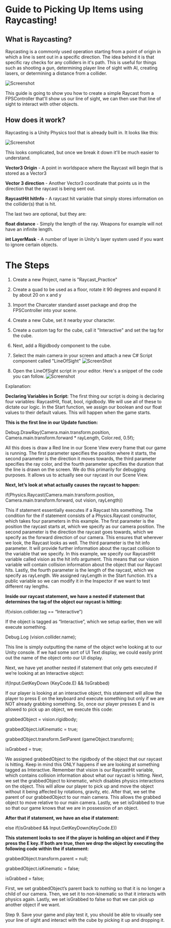 # Guide to Picking Up Items using Raycasting!

## What is Raycasting? 
Raycasting is a commonly used operation starting from a point of origin in which a line is sent out in a specific direction. The idea behind it is that specific ray checks for any colliders in it's path.  This is useful for things such as shooting a gun, determining player line of sight with AI, creating lasers, or determining a distance from a collider.

![Screenshot](https://github.com/junior-devleague/unity/blob/master/exercises/RayCasting/assets/Raycast%20example.png)

This guide is going to show you how to create a simple Raycast from a FPSController that'll show us our line of sight, we can then use that line of sight to interact with other objects.

## How does it work?

Raycasting is a Unity Physics tool that is already built in.  It looks like this:

![Screenshot](https://github.com/junior-devleague/unity/blob/master/exercises/RayCasting/assets/Raycast%20Code.png)

This looks complicated, but once we break it down it'll be much easier to understand.

**Vector3 Origin** - A point in worldspace where the Raycast will begin that is stored as a Vector3

**Vector 3 direction** - Another Vector3 coordinate that points us in the direction that the raycast is being sent out.

**RaycastHit hitInfo** - A raycast hit variable that simply stores information on the collider(s) that is hit.

The last two are optional, but they are:

**float distance** - Simply the length of the ray.  Weapons for example will not have an infinite length.

**int LayerMask** - A number of layer in Unity's layer system used if you want to ignore certain objects. 

# The Steps

1. Create a new Project, name is  "Raycast_Practice"

2. Create a quad to be used as a floor, rotate it 90 degrees and expand it by about 20 on x and y

3. Import the Charcater standard asset package and drop the FPSController into your scene.

4. Create a new Cube, set it nearby your character. 

5. Create a custom tag for the cube, call it "Interactive" and set the tag for the cube.

6. Next, add a Rigidbody component to the cube.

7. Select the main camera in your screen and attach a new C# Script component called "LineOfSight"
![ScreenShot](https://raw.githubusercontent.com/junior-devleague/unity/master/exercises/RayCasting/assets/LineOfSight%20example.png)

8. Open the LineOfSight script in your editor. Here's a snippet of the code you can follow.
![Screenshot](https://raw.githubusercontent.com/junior-devleague/unity/master/exercises/RayCasting/assets/Line%20OF%20Sight%20Code.png)

Explanation:

**Declaring Variables in Script:**
The first thing our script is doing is declaring four variables: RaycastHit, float, bool, rigidbody. We will use all of these to dictate our logic. In the Start function, we assign our boolean and our float values to their default values. This will happen when the game starts.

**This is the first line in our Update function:**

 Debug.DrawRay(Camera.main.transform.position, Camera.main.transform.forward * rayLength, Color.red, 0.5f);

All this does is draw a Red line in our Scene View every frame that our game is running. The first parameter specifies the position where it starts, the second parameter is the direction it moves towards, the third parameter specifies the ray color, and the fourth parameter specifies the duration that the line is drawn on the screen. We do this primarily for debugging purposes. It allows us to actually see our raycast in our Scene View. 

**Next, let’s look at what actually causes the raycast to happen:**

if(Physics.Raycast(Camera.main.transform.position, Camera.main.transform.forward, out vision, rayLength))

This if statement essentially executes if a Raycast hits something. The condition for the if statement consists of a Physics.Raycast constructor, which takes four parameters in this example. The first parameter is the position the raycast starts at, which we specify as our camera position. The second parameter is the direction the raycast goes towards, which we specify as the forward direction of our camera. This ensures that wherever we look, the Raycast looks as well. The third parameter is the hit info parameter. It will provide further information about the raycast collision to the variable that we specify. In this example, we specify our RaycastHit variable called vision as the hit info argument. This means that our vision variable will contain collision information about the object that our Raycast hits. Lastly, the fourth parameter is the length of the raycast, which we specify as rayLength. We assigned rayLength in the Start function. It’s a public variable so we can modify it in the Inspector if we want to test different ray lengths.

**Inside our raycast statement, we have a nested if statement that determines the tag of the object our raycast is hitting:**

if(vision.collider.tag == “Interactive”)

 If the object is tagged as “Interactive”, which we setup earlier, then we will execute something.

Debug.Log (vision.collider.name);

This line is simply outputting the name of the object we’re looking at to our Unity console. If we had some sort of UI Text display, we could easily print out the name of the object onto our UI display. 

Next, we have yet another nested if statement that only gets executed if we’re looking at an Interactive object:

if(Input.GetKeyDown (KeyCode.E) && !isGrabbed)

If our player is looking at an interactive object, this statement will allow the player to press E on the keyboard and execute something but only if we are NOT already grabbing something. So, once our player presses E and is allowed to pick up an object, we execute this code:

grabbedObject = vision.rigidbody;

grabbedObject.isKinematic = true;

grabbedObject.transform.SetParent (gameObject.transform);

isGrabbed = true;

We assigned grabbedObject to the rigidbody of the object that our raycast is hitting. Keep in mind this ONLY happens if we are looking at something tagged as Interactive. Remember that vision is our RaycastHit variable, which contains collision information about what our raycast is hitting. Next, we set the grabbedObject to kinematic, which disables physics interactions on the object. This will allow our player to pick up and move the object without it being affected by rotations, gravity, etc. After that, we set the parent of our grabbedObject to our main camera. This allows the grabbed object to move relative to our main camera. Lastly, we set isGrabbed to true so that our game knows that we are in possession of an object.

**After that if statement, we have an else if statement:**

else if(isGrabbed && Input.GetKeyDown(KeyCode.E))

**This statement looks to see if the player is holding an object and if they press the E key. If both are true, then we drop the object by executing the following code within the if statement:**

grabbedObject.transform.parent = null;

grabbedObject.isKinematic = false;

isGrabbed = false;

First, we set grabbedObject’s parent back to nothing so that it is no longer a child of our camera. Then, we set it to non-kinematic so that it interacts with physics again. Lastly, we set isGrabbed to false so that we can pick up another object if we want.

Step 9. Save your game and play test it, you should be able to visually see your line of sight and interact with the cube by picking it up and dropping it.  
